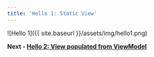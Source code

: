 ```yaml
---
title: 'Hello 1: Static View'
---
```


![Hello 1]({{ site.baseurl }}/assets/img/hello1.png)

__Next - [Hello 2: View populated from ViewModel](hello-2)__ 